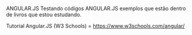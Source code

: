 ANGULAR.JS
Testando códigos ANGULAR.JS exemplos que estão dentro de livros que estou estudando.

Tutorial Angular.JS (W3 Schools) = https://www.w3schools.com/angular/

